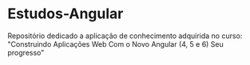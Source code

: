 # Estudos-Angular
Repositório dedicado a aplicação de conhecimento adquirida no curso: "Construindo Aplicações Web Com o Novo Angular (4, 5 e 6) Seu progresso" 
